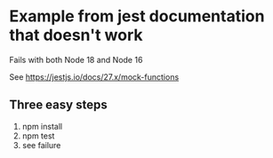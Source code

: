 # Example from jest documentation that doesn't work

Fails with both Node 18 and Node 16

See https://jestjs.io/docs/27.x/mock-functions

## Three easy steps

1. npm install
2. npm test
3. see failure